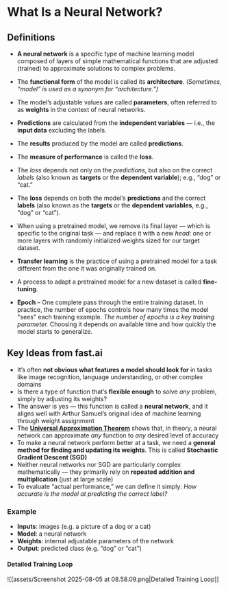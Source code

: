 # What Is a Neural Network?

## Definitions

- **A neural network** is a specific type of machine learning model composed of layers of simple mathematical functions that are adjusted (trained) to approximate solutions to complex problems.

- The **functional form** of the model is called its **architecture**. _(Sometimes, “model” is used as a synonym for “architecture.”)_

- The model’s adjustable values are called **parameters**, often referred to as **weights** in the context of neural networks.

- **Predictions** are calculated from the **independent variables** — i.e., the **input data** excluding the labels.

- The **results** produced by the model are called **predictions**.

- The **measure of performance** is called the **loss**.

- The _loss_ depends not only on the _predictions_, but also on the correct _labels_ (also known as **targets** or the **dependent variable**); e.g., “dog” or “cat.”

- The **loss** depends on both the model’s **predictions** and the correct **labels** (also known as the **targets** or the **dependent variables**, e.g., “dog” or “cat”).

- When using a pretrained model, we remove its final layer — which is specific to the original task — and replace it with a new _head_: one or more layers with randomly initialized weights sized for our target dataset.

- **Transfer learning** is the practice of using a pretrained model for a task different from the one it was originally trained on.

- A process to adapt a pretrained model for a new dataset is called **fine-tuning**.

- **Epoch** – One complete pass through the entire training dataset. In practice, the number of epochs controls how many times the model "sees" each training example. _The number of epochs is a key training parameter._ Choosing it depends on available time and how quickly the model starts to generalize.

## Key Ideas from fast.ai

- It’s often **not obvious what features a model should look for** in tasks like image recognition, language understanding, or other complex domains
- Is there a type of function that’s **flexible enough** to solve _any_ problem, simply by adjusting its weights?
- The answer is yes — this function is called a **neural network**, and it aligns well with Arthur Samuel’s original idea of machine learning through weight assignment
- The [**Universal Approximation Theorem**](https://www.deep-mind.org/2023/03/26/the-universal-approximation-theorem/) shows that, in theory, a neural network can approximate _any_ function to _any_ desired level of accuracy
- To make a neural network perform better at a task, we need a **general method for finding and updating its weights**. This is called **Stochastic Gradient Descent (SGD)**
- Neither neural networks nor SGD are particularly complex mathematically — they primarily rely on **repeated addition and multiplication** (just at large scale)
- To evaluate “actual performance,” we can define it simply: _How accurate is the model at predicting the correct label?_

### Example

- **Inputs**: images (e.g. a picture of a dog or a cat)
- **Model**: a neural network
- **Weights**: internal adjustable parameters of the network
- **Output**: predicted class (e.g. “dog” or “cat”)

#### Detailed Training Loop

![[assets/Screenshot 2025-08-05 at 08.58.09.png|Detailed Training Loop]]
